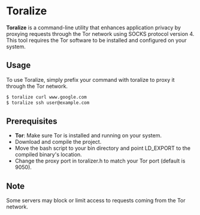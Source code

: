 # Toralize

**Toralize** is a command-line utility that enhances application privacy by proxying requests through the Tor network using SOCKS protocol version 4. This tool requires the Tor software to be installed and configured on your system.

## Usage
To use Toralize, simply prefix your command with toralize to proxy it through the Tor network.
```bash
$ toralize curl www.google.com
$ toralize ssh user@example.com
```
## Prerequisites

- **Tor**: Make sure Tor is installed and running on your system.
- Download and compile the project.
- Move the bash script to your bin directory and point LD_EXPORT to the compiled binary's location.
- Change the proxy port in toralizer.h to match your Tor port (default is 9050).

## Note
Some servers may block or limit access to requests coming from the Tor network.
